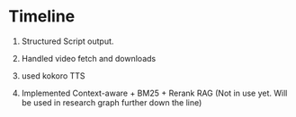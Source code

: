# Timeline

1. Structured Script output.
2. Handled video fetch and downloads
3. used kokoro TTS

4. Implemented Context-aware + BM25 + Rerank RAG (Not in use yet. Will be used in research graph further down the line)

   
